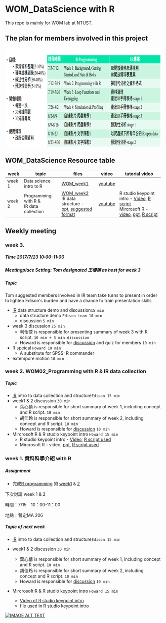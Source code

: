 # WOM_DataScience with R
This repo is mainly for WOM lab at NTUST.

## The plan for members involved in this project
<p align="center"><img width="100%"; height="320" src="planpic/plan.png" /></p>

## WOM_DataScience Resource table
 week | topic | files | video | tutorial video 
------------------------------------------------------- | - | --- | ----------- | --- 
week 1 | Data science intro to R | [WOM_week1](https://github.com/HowardNTUST/WOM_DataScience-with-R/tree/master/WOM_week1) | [youtube](http://www.youtube.com/watch?v=tqWjd14YkAc) 
week 2 | Programming with R & <br /> IR data collection | [WOM_week2](https://github.com/HowardNTUST/WOM_DataScience-with-R/tree/master/WOM_week2) <br /> IR data structure - <br /> [ppt](https://github.com/HowardNTUST/WOM_DataScience-with-R/blob/master/WOM_week2/MDS%E5%8F%A3%E7%A2%9102-IR%20intro.pptx), [suggested format](https://github.com/HowardNTUST/WOM_DataScience-with-R/blob/master/WOM_week2/2017%E6%8B%9B%E7%94%9F%E7%AD%96%E7%95%A5%E8%A6%8F%E5%8A%83%E8%B3%87%E6%96%99%E6%90%9C%E9%9B%86.zip) | [youtube](https://youtu.be/xz0TpuJOers) | R studio keypoint intro - [Video](https://www.youtube.com/watch?v=hZwjClay-ww&t=1276s&list=PLRwlRpYDDfLBAnMVOYm1h7r_s_Bk4wJPq&index=3), [R script](https://github.com/HowardNTUST/WOM_DataScience-with-R/blob/master/WOM_week2/MDS%E5%8F%A3%E7%A2%9102-R%20studio%20keypoint%20intro_%E7%B6%B2%E8%B7%AF%E7%88%AC%E8%9F%B2_%E5%85%A8%E5%AE%B6.R) <br /> Mircrosoft R - [video](https://www.youtube.com/watch?v=xz0TpuJOers#t=39m7s), [ppt](https://github.com/HowardNTUST/WOM_DataScience-with-R/blob/master/WOM_week2/MDS%E5%8F%A3%E7%A2%9102-Microsoft%20R_v1.0.pptx), [R script](https://github.com/HowardNTUST/WOM_DataScience-with-R/blob/master/WOM_week2/MDS%E5%8F%A3%E7%A2%9102-R_Microsoft%20R.R) 

## Weekly meeting

### week 3. 
##### Time 2017/7/23 10:00-11:00
##### Meetingplace Setting: Tom designated 王櫻蒨 as host for week 3
##### Topic
Tom suggested members involved in IR team take turns to present in order to lighten Edison's burden and have a chance to train  presentation skills
 
 - [IR](https://en.wikipedia.org/wiki/Institutional_research) data structure demo and discussion```15 min```
   - data structure demo ```Edison team 10 min```
   - discussion ```5 min```
 - week 3 discussion ```25 min```
   - 利怡萱 is responsible for presenting summary of week 3 with R script. ```10 min + 5 min discussion```
   - Howard is responsible for [discussion](https://github.com/HowardNTUST/WOM_DataScience-with-R/issues/1) and quiz for members ```10 min```
 - R speical ```Howard 10 min```
   - A substitute for SPSS: R commander
 - extempore motion ```10 min```

### week 2. WOM02_Programming with R & IR data collection 
##### Topic
 - [IR](https://en.wikipedia.org/wiki/Institutional_research) intro to data collection and structure```Edison 15 min```
 - week1 & 2 discussion ```30 min```
   - 葉心倩 is responsible for short summary of week 1, including concept and R script. ```10 min```
   - 胡佳玲 is responsible for short summary of week 2, including concept and R script. ```10 min```
   - Howard is responsible for [discussion](https://github.com/HowardNTUST/WOM_DataScience-with-R/issues/1) ```10 min```
    
  - Mircrosoft R & R studio keypoint intro ```Howard 15 min```
    - R studio keypoint intro - [Video](https://www.youtube.com/watch?v=hZwjClay-ww&t=1276s&list=PLRwlRpYDDfLBAnMVOYm1h7r_s_Bk4wJPq&index=3), [R script used](https://github.com/HowardNTUST/WOM_DataScience-with-R/blob/master/WOM_week2/MDS%E5%8F%A3%E7%A2%9102-R%20studio%20keypoint%20intro_%E7%B6%B2%E8%B7%AF%E7%88%AC%E8%9F%B2_%E5%85%A8%E5%AE%B6.R)
    - Mircrosoft R - video, [ppt](https://github.com/HowardNTUST/WOM_DataScience-with-R/blob/master/WOM_week2/MDS%E5%8F%A3%E7%A2%9102-Microsoft%20R_v1.0.pptx), [R script used](https://github.com/HowardNTUST/WOM_DataScience-with-R/blob/master/WOM_week2/MDS%E5%8F%A3%E7%A2%9102-R_Microsoft%20R.R)

### week 1. 資料科學介紹 with R

##### Assignment
 - 完成[R programming](https://www.coursera.org/learn/r-programming/home/welcome) 的 [week1](https://www.coursera.org/learn/r-programming/home/week/1) & [2](https://www.coursera.org/learn/r-programming/home/week/2)

下次討論 week 1 & 2

時間：7/15　10：00-11：00

地點：暫定MA 206

##### Topic of next week
 - [IR](https://en.wikipedia.org/wiki/Institutional_research) intro to data collection and structure```Edison 15 min```
 - week1 & 2 discussion ```30 min```
   - 葉心倩 is responsible for short summary of week 1, including concept and R script. ```10 min```
   - 胡佳玲 is responsible for short summary of week 2, including concept and R script. ```10 min```
   - Howard is responsible for [discussion](https://github.com/HowardNTUST/WOM_DataScience-with-R/issues/1) ```10 min```

 - Mircrosoft R & R studio keypoint intro ```Howard 15 min```
   - [Video of R studio keypoint intro](https://www.youtube.com/watch?v=hZwjClay-ww&t=1276s&list=PLRwlRpYDDfLBAnMVOYm1h7r_s_Bk4wJPq&index=3)
   - file used in R studio keypoint intro
 

[![IMAGE ALT TEXT](http://img.youtube.com/vi/tqWjd14YkAc/0.jpg)](http://www.youtube.com/watch?v=tqWjd14YkAc "youtube video")
 
